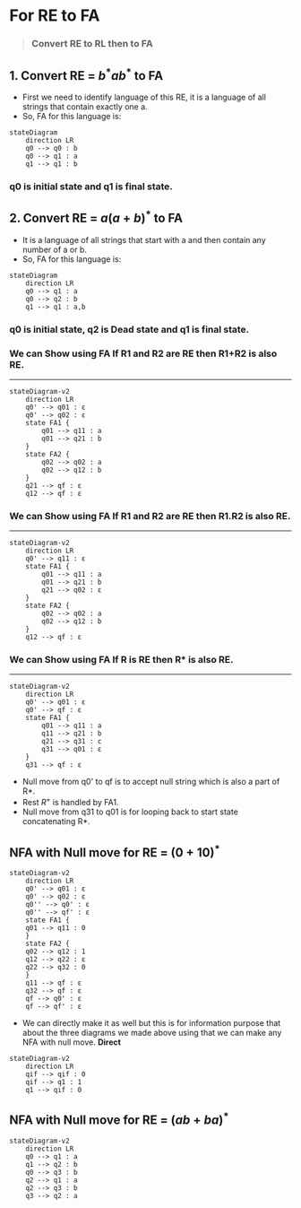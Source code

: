 # For RE to FA
> ### Convert RE to RL then to FA

## 1. Convert RE = $b^{*}ab^{*}$ to FA
- First we need to identify language of this RE, it is a language of all strings that contain exactly one a.
- So, FA for this language is:
```mermaid
stateDiagram
    direction LR
    q0 --> q0 : b
    q0 --> q1 : a
    q1 --> q1 : b
```
### q0 is initial state and q1 is final state.

## 2. Convert RE = $a(a+b)^{*}$ to FA
- It is a language of all strings that start with a and then contain any number of a or b.
- So, FA for this language is:
```mermaid
stateDiagram
    direction LR
    q0 --> q1 : a
    q0 --> q2 : b
    q1 --> q1 : a,b
```
### q0 is initial state, q2 is Dead state and q1 is final state.

### We can Show using FA If R1 and R2 are RE then R1+R2 is also RE.
---
```mermaid
stateDiagram-v2
    direction LR
    q0' --> q01 : ε
    q0' --> q02 : ε
    state FA1 {
        q01 --> q11 : a
        q01 --> q21 : b
    }
    state FA2 {
        q02 --> q02 : a
        q02 --> q12 : b
    }
    q21 --> qf : ε
    q12 --> qf : ε
```

### We can Show using FA If R1 and R2 are RE then R1.R2 is also RE.
---
```mermaid
stateDiagram-v2
    direction LR
    q0' --> q11 : ε
    state FA1 {
        q01 --> q11 : a
        q01 --> q21 : b
        q21 --> q02 : ε
    }
    state FA2 {
        q02 --> q02 : a
        q02 --> q12 : b
    }
    q12 --> qf : ε
```

### We can Show using FA If R is RE then R* is also RE.
---
```mermaid
stateDiagram-v2
    direction LR
    q0' --> q01 : ε
    q0' --> qf : ε
    state FA1 {
        q01 --> q11 : a
        q11 --> q21 : b
        q21 --> q31 : c
        q31 --> q01 : ε
    }
    q31 --> qf : ε
```
- Null move from q0' to qf is to accept null string which is also a part of R*.
- Rest $R^{+}$ is handled by FA1.
- Null move from q31 to q01 is for looping back to start state concatenating R*.

## NFA with Null move for RE = $(0+10)^{*}$
```mermaid
stateDiagram-v2
    direction LR
    q0' --> q01 : ε
    q0' --> q02 : ε
    q0'' --> q0' : ε
    q0'' --> qf' : ε
    state FA1 {
    q01 --> q11 : 0
    }
    state FA2 {
    q02 --> q12 : 1
    q12 --> q22 : ε
    q22 --> q32 : 0
    }
    q11 --> qf : ε
    q32 --> qf : ε
    qf --> q0' : ε
    qf --> qf' : ε
```
- We can directly make it as well but this is for information purpose that about the three diagrams we made above using that we can make any NFA with null move.
**Direct**
```mermaid
stateDiagram-v2
    direction LR
    qif --> qif : 0
    qif --> q1 : 1
    q1 --> qif : 0
```

## NFA with Null move for RE = $(ab + ba)^{*}$
```mermaid
stateDiagram-v2
    direction LR
    q0 --> q1 : a
    q1 --> q2 : b
    q0 --> q3 : b
    q2 --> q1 : a
    q2 --> q3 : b
    q3 --> q2 : a